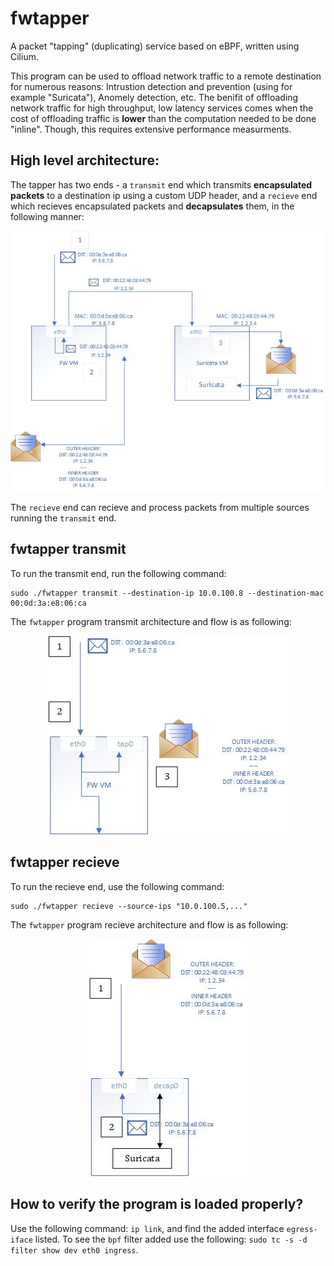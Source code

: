 # fwtapper
A packet "tapping" (duplicating) service based on eBPF, written using Cilium.

This program can be used to offload network traffic to a remote destination for numerous reasons: Intrustion detection and prevention (using for example "Suricata"), Anomely detection, etc.
The benifit of offloading network traffic for high throughput, low latency services comes when the cost of offloading traffic is **lower** than the computation needed to be done "inline". Though, this requires extensive performance measurments.

## High level architecture:
The tapper has two ends - a `transmit` end which transmits **encapsulated packets** to a destination ip using a custom UDP header,
and a `recieve` end which recieves encapsulated packets and **decapsulates** them, in the following manner:
<p align="center">
  <img src="./doc/fwtapper_design.jpg" />
</p>

The `recieve` end can recieve and process packets from multiple sources running the `transmit` end.

## fwtapper transmit
To run the transmit end, run the following command:
```
sudo ./fwtapper transmit --destination-ip 10.0.100.8 --destination-mac 00:0d:3a:e8:06:ca
```
The `fwtapper` program transmit architecture and flow is as following:

<p align="center">
  <img src="./doc/fwtapper-transmit.jpg" />
</p>

## fwtapper recieve
To run the recieve end, use the following command:
```
sudo ./fwtapper recieve --source-ips "10.0.100.5,..."
```

The `fwtapper` program recieve architecture and flow is as following:

<p align="center">
  <img src="./doc/fwtapper-recieve.jpg" />
</p>

## How to verify the program is loaded properly?
Use the following command: `ip link`, and find the added interface `egress-iface` listed.
To see the `bpf` filter added use the following: `sudo tc -s -d filter show dev eth0 ingress`.
